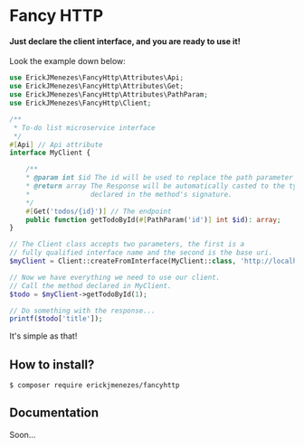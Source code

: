 # Fancy HTTP
#### Just declare the client interface, and you are ready to use it! 

Look the example down below:
~~~php
use ErickJMenezes\FancyHttp\Attributes\Api;
use ErickJMenezes\FancyHttp\Attributes\Get;
use ErickJMenezes\FancyHttp\Attributes\PathParam;
use ErickJMenezes\FancyHttp\Client;

/**
 * To-do list microservice interface
 */
#[Api] // Api attribute
interface MyClient {

    /**
    * @param int $id The id will be used to replace the path parameter "id".
    * @return array The Response will be automatically casted to the type
    *               declared in the method's signature.
    */
    #[Get('todos/{id}')] // The endpoint
    public function getTodoById(#[PathParam('id')] int $id): array;
}

// The Client class accepts two parameters, the first is a
// fully qualified interface name and the second is the base uri.
$myClient = Client::createFromInterface(MyClient::class, 'http://localhost:9000/api/');

// Now we have everything we need to use our client.
// Call the method declared in MyClient.
$todo = $myClient->getTodoById(1);

// Do something with the response...
printf($todo['title']);
~~~
It's simple as that!

## How to install?
~~~shell
$ composer require erickjmenezes/fancyhttp
~~~

## Documentation
Soon...
